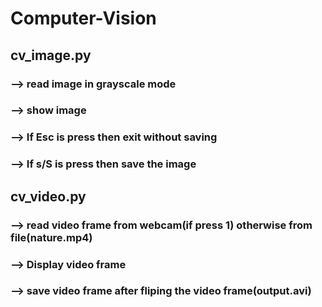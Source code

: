 # Computer-Vision


## cv_image.py

### --> read image in grayscale mode
### --> show image
### --> If Esc is press then exit without saving
### --> If s/S is press then save the image


## cv_video.py

### --> read video frame from webcam(if press 1) otherwise from file(nature.mp4)
### --> Display video frame
### --> save video frame after fliping the video frame(output.avi)

